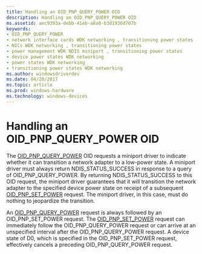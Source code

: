 ```yaml
---
title: Handling an OID_PNP_QUERY_POWER OID
description: Handling an OID_PNP_QUERY_POWER OID
ms.assetid: aec9393a-debb-41eb-a8a0-b3d1936d707b
keywords:
- OID_PNP_QUERY_POWER
- network interface cards WDK networking , transitioning power states
- NICs WDK networking , transitioning power states
- power management WDK NDIS miniport , transitioning power states
- device power states WDK networking
- power states WDK networking
- transitioning power states WDK networking
ms.author: windowsdriverdev
ms.date: 04/20/2017
ms.topic: article
ms.prod: windows-hardware
ms.technology: windows-devices
---
```


# Handling an OID\_PNP\_QUERY\_POWER OID





The [OID\_PNP\_QUERY\_POWER](https://msdn.microsoft.com/library/windows/hardware/ff569778) OID requests a miniport driver to indicate whether it can transition a network adapter to a low-power state. A miniport driver must always return NDIS\_STATUS\_SUCCESS in response to a query of OID\_PNP\_QUERY\_POWER. By returning NDIS\_STATUS\_SUCCESS to this OID request, the miniport driver guarantees that it will transition the network adapter to the specified device power state on receipt of a subsequent [OID\_PNP\_SET\_POWER](https://msdn.microsoft.com/library/windows/hardware/ff569780) request. The miniport driver, in this case, must do nothing to jeopardize the transition.

An [OID\_PNP\_QUERY\_POWER](https://msdn.microsoft.com/library/windows/hardware/ff569778) request is always followed by an OID\_PNP\_SET\_POWER request. The [OID\_PNP\_SET\_POWER](https://msdn.microsoft.com/library/windows/hardware/ff569780) request can immediately follow the OID\_PNP\_QUERY\_POWER request or can arrive at an unspecified interval after the OID\_PNP\_QUERY\_POWER request. A device state of D0, which is specified in the OID\_PNP\_SET\_POWER request, effectively cancels a preceding OID\_PNP\_QUERY\_POWER request.

 

 






